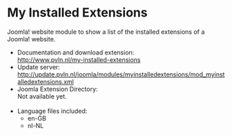 # My Installed Extensions
Joomla! website module to show a list of the installed extensions of a Joomla! website.

* Documentation and download extension: <br/>
http://www.pvln.nl/my-installed-extensions <br/>
* Update server:<br/>
http://update.pvln.nl/joomla/modules/myinstalledextensions/mod_myinstalledextensions.xml <br/>
* Joomla Extension Directory: <br/>
Not available yet. <br/><br/>
* Language files included:
  * en-GB
  * nl-NL